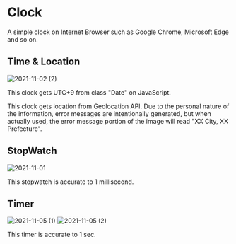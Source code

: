 # Clock

A simple clock on Internet Browser such as Google Chrome, Microsoft Edge and so on.

## Time & Location

![2021-11-02 (2)](https://user-images.githubusercontent.com/89633058/139833717-1b18efd8-0ba6-4e8f-ab5c-1057fc5e045a.png)

This clock gets UTC+9 from class "Date" on JavaScript.


This clock gets location from Geolocation API.
Due to the personal nature of the information, error messages are intentionally generated, but when actually used, the error message portion of the image will read "XX City, XX Prefecture".

## StopWatch

![2021-11-01](https://user-images.githubusercontent.com/89633058/139833720-26ec456d-a338-4f9d-a978-25039543c5ef.png)

This stopwatch is accurate to 1 millisecond.

## Timer

![2021-11-05 (1)](https://user-images.githubusercontent.com/89633058/140518599-7befc78c-2c5a-436c-a046-c0ab6280d3d3.png)
![2021-11-05 (2)](https://user-images.githubusercontent.com/89633058/140518607-21c8010d-de17-452e-b02c-e69da51aa54f.png)

This timer is accurate to 1 sec.